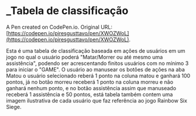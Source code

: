 # _Tabela de classificação

A Pen created on CodePen.io. Original URL: [https://codepen.io/piresgusttavo/pen/XWOZWoL](https://codepen.io/piresgusttavo/pen/XWOZWoL).

Esta é uma tabela de classificação baseada em ações de usuários em um jogo no qual o usuário poderá "Matar/Morrer ou até mesmo uma assistência", podendo ser acrescentando finitos usuários com no mínimo 3 para iniciar o "GAME". O usuário ao manusear os botões de ações na aba Matou o usuário selecionado reberá 1 ponto na coluna matou e ganhará 100 pontos, já no botão morreu receberá 1 ponto na coluna morreu e não ganhará nenhum ponto, e no botão assistência assim que manuseado receberá 1 assistência e 50 pontos, está tabela também contem uma imagem ilustrativa de cada usuário que faz referência ao jogo Rainbow Six Siege.

